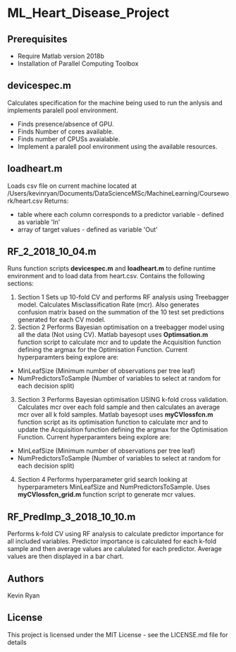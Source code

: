 # ML_Heart_Disease_Project

## Prerequisites
* Require Matlab version 2018b
* Installation of Parallel Computing Toolbox



## devicespec.m
Calculates specification for the machine being used to run the anlysis and implements paralell pool environment.

* Finds presence/absence of GPU.
* Finds Number of cores available.
* Finds number of CPUSs avaialable.
* Implement a paralell pool environment using the available resources.

## loadheart.m
Loads csv file on current machine located at /Users/kevinryan/Documents/DataScienceMSc/MachineLearning/Coursework/heart.csv
Returns:
* table where each column corresponds to a predictor variable - defined as variable 'In'
* array of target values - defined as variable 'Out'

## RF_2_2018_10_04.m
Runs function scripts **devicespec.m** and **loadheart.m** to define runtime environment and to load data from heart.csv.
Contains the following sections:

1. Section 1
  Sets up 10-fold CV and performs RF analysis using Treebagger model. Calculates Misclassification Rate (mcr). Also generates confusion matrix based on the summation of the 10 test set predictions generated for each CV model.
2. Section 2
  Performs Bayesian optimisation on a treebagger model using all the data (Not using CV). Matlab bayesopt uses **Optimsation.m** function script to calculate mcr and to update the Acquisition function defining the argmax for the Optimisation Function. Current hyperparamters being explore are:
  * MinLeafSize (Minimum number of observations per tree leaf)
  * NumPredictorsToSample (Number of variables to select at random for each decision split)
3. Section 3
  Performs Bayesian optimisation USING k-fold cross validation. Calculates mcr over each fold sample and then calculates an average mcr over all k fold samples. Matlab bayesopt uses **myCVlossfcn.m** function script as its optimisation function to calculate mcr and to update the Acquisition function defining the argmax for the Optimisation Function.
Current hyperparamters being explore are:
  * MinLeafSize (Minimum number of observations per tree leaf)
  * NumPredictorsToSample (Number of variables to select at random for each decision split)
4. Section 4
 Performs hyperparameter grid search looking at hyperparameters MinLeafSize and NumPredictorsToSample. Uses **myCVlossfcn_grid.m** function script to generate mcr values.
 
## RF_PredImp_3_2018_10_10.m
Performs k-fold CV using RF analysis to calculate predictor importance for all included variables. Predictor importance is calculated for each k-fold sample and then average values are calulated for each predictor. Average values are then displayed in a bar chart. 


## Authors
Kevin Ryan

## License
This project is licensed under the MIT License - see the LICENSE.md file for details
  




